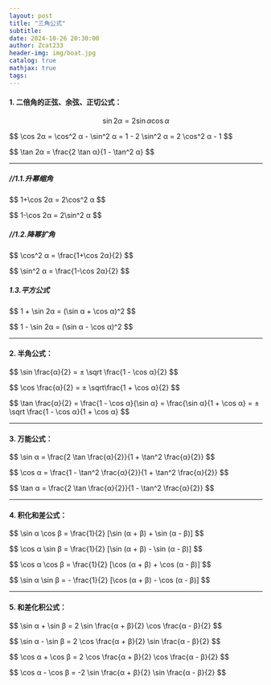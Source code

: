 ```yaml
---
layout: post
title: "三角公式"
subtitle: 
date: 2024-10-26 20:30:00
author: Zcat233
header-img: img/boat.jpg
catalog: true
mathjax: true
tags:
---
```


#### 1. 二倍角的正弦、余弦、正切公式：

$$
\sin 2α = 2 \sin α \cos α
$$

\$$
\cos 2α = \cos^2 α - \sin^2 α = 1 - 2 \sin^2 α = 2 \cos^2 α - 1
\$$

\$$
\tan 2α = \frac{2 \tan α}{1 - \tan^2 α}
\$$

---

##### //1.1.升幂缩角

\$$
1+\cos 2α = 2\cos^2 α
\$$

\$$
1-\cos 2α = 2\sin^2 α
\$$

##### //1.2.降幂扩角

\$$
\cos^2 α = \frac{1+\cos 2α}{2}
\$$

\$$
\sin^2 α = \frac{1-\cos 2α}{2}
\$$

##### 1.3.平方公式

\$$
1 + \sin 2α = (\sin α + \cos α)^2
\$$

\$$
1 - \sin 2α = (\sin α - \cos α)^2
\$$

---

#### 2. 半角公式：

\$$
\sin \frac{α}{2} = ± \sqrt \frac{1 - \cos α}{2}
\$$

\$$
\cos \frac{α}{2} = ± \sqrt\frac{1 + \cos α}{2}
\$$

\$$
\tan \frac{α}{2} = \frac{1 - \cos α}{\sin α} = \frac{\sin α}{1 + \cos α} = ± \sqrt \frac{1 - \cos α}{1 + \cos α}
\$$

---

#### 3. 万能公式：

\$$
\sin α = \frac{2 \tan \frac{α}{2}}{1 + \tan^2 \frac{α}{2}}
\$$

\$$
\cos α = \frac{1 - \tan^2 \frac{α}{2}}{1 + \tan^2 \frac{α}{2}}
\$$

\$$
\tan α = \frac{2 \tan \frac{α}{2}}{1 - \tan^2 \frac{α}{2}}
\$$

---

#### 4. 积化和差公式：

\$$
\sin α \cos β = \frac{1}{2} [\sin (α + β) + \sin (α - β)]
\$$

\$$
\cos α \sin β = \frac{1}{2} [\sin (α + β) - \sin (α - β)]
\$$

\$$
\cos α \cos β = \frac{1}{2} [\cos (α + β) + \cos (α - β)]
\$$

\$$
\sin α \sin β = - \frac{1}{2} [\cos (α + β) - \cos (α - β)]
\$$

---

#### 5. 和差化积公式：

\$$
\sin α + \sin β = 2 \sin \frac{α + β}{2} \cos \frac{α - β}{2}
\$$

\$$
\sin α - \sin β = 2 \cos \frac{α + β}{2} \sin \frac{α - β}{2}
\$$

\$$
\cos α + \cos β = 2 \cos \frac{α + β}{2} \cos \frac{α - β}{2}
\$$

\$$
\cos α - \cos β = -2 \sin \frac{α + β}{2} \sin \frac{α - β}{2}
\$$
